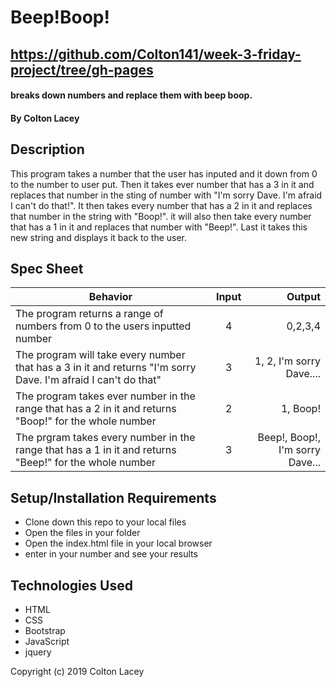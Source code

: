 #  Beep!Boop!

## https://github.com/Colton141/week-3-friday-project/tree/gh-pages

#### breaks down numbers and replace them with beep boop.

#### By Colton Lacey

## Description

This program takes a number that the user has inputed and it down from 0 to the number to user put. Then it takes ever number that has a 3 in it and replaces that number in the sting of number with "I'm sorry Dave. I'm afraid I can't do that!". It then takes every number that has a 2 in it and replaces that number in the string with "Boop!". it will also then take every number that has a 1 in it and replaces that number with "Beep!". Last it takes this new string and displays it back to the user.

## Spec Sheet

| Behavior      |      Input         | Output |
| ------------- |:-------------:     | -----:|
| The program returns a range of numbers from 0 to the users inputted number     | 4     | 0,2,3,4 |
| The program will take every number that has a 3 in it and returns "I'm sorry Dave. I'm afraid I can't do that"| 3 |   1, 2, I'm sorry Dave.... |
| The program takes ever number in the range that has a 2 in it and returns "Boop!" for the whole number | 2   |  1, Boop! |
|The prgram takes every number in the range that has a 1 in it and returns "Beep!" for the whole number| 3 | Beep!, Boop!, I'm sorry Dave... |

## Setup/Installation Requirements

* Clone down this repo to your local files
* Open the files in your folder
* Open the index.html file in your local browser
* enter in your number and see your results


## Technologies Used

* HTML
* CSS
* Bootstrap
* JavaScript
* jquery


Copyright (c) 2019 Colton Lacey
